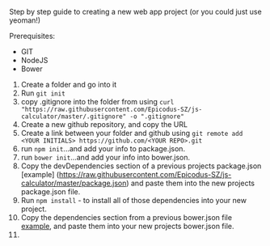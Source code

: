 Step by step guide to creating a new web app project (or you could just use yeoman!)

Prerequisites:
  - GIT
  - NodeJS
  - Bower

1. Create a folder and go into it
2. Run `git init`
3. copy .gitignore into the folder from using `curl "https://raw.githubusercontent.com/Epicodus-SZ/js-calculator/master/.gitignore" -o ".gitignore"`
4. Create a new github repository, and copy the URL
5. Create a link between your folder and github using `git remote add <YOUR INITIALS> https://github.com/<YOUR REPO>.git`
6. run `npm init`...and add your info to package.json.
7. run `bower init`...and add your info into bower.json.
8. Copy the devDependencies section of a previous projects package.json [example] (https://raw.githubusercontent.com/Epicodus-SZ/js-calculator/master/package.json) and paste them into the new projects package.json file.
9. Run `npm install` - to install all of those dependencies into your new project.
10. Copy the dependencies section from a previous bower.json file [example](https://raw.githubusercontent.com/Epicodus-SZ/js-calculator/master/bower.json), and paste them into your new projects bower.json file.
11.
